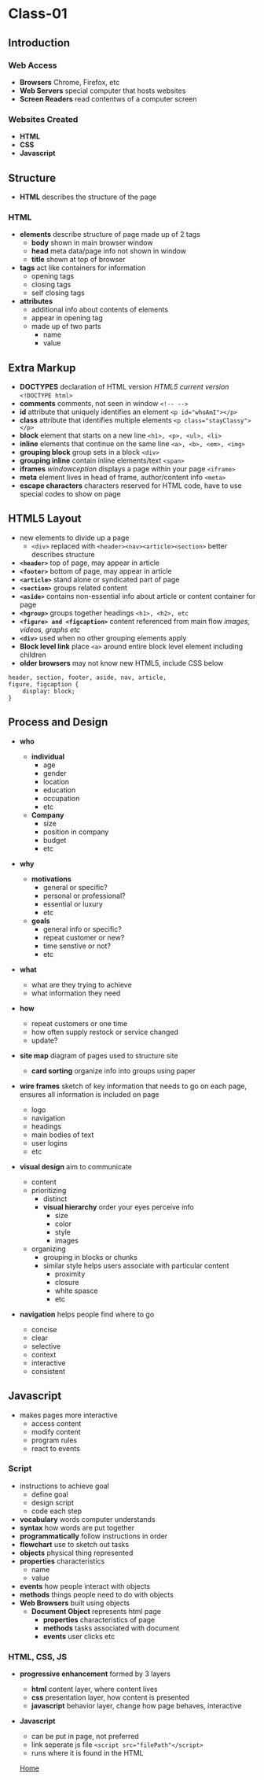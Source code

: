 # Class-01


## Introduction
### Web Access
- **Browsers** Chrome, Firefox, etc
- **Web Servers** special computer that hosts websites
- **Screen Readers** read contentws of a computer screen

### Websites Created
- **HTML** 
- **CSS** 
- **Javascript**

## Structure
  - **HTML** describes the structure of the page
### HTML
  - **elements** describe structure of page made up of 2 tags
    - **body** shown in main browser window
    - **head** meta data/page info not shown in window
    - **title** shown at top of browser
  - **tags**  act like containers for information 
    - opening tags
    - closing tags
    - self closing tags
  - **attributes**
    - additional info about contents of elements
    - appear in opening tag
    - made up of two parts
      - name
      - value
    
## Extra Markup
  - **DOCTYPES** declaration of HTML version *HTML5 current version* `<!DOCTYPE html>`
  - **comments** comments, not seen in window `<!-- -->`
  - **id** attribute that uniquely identifies an element  `<p id="whoAmI"></p>`
  - **class** attribute that identifies multiple elements `<p class="stayClassy"></p>`
  - **block** element that starts on a new line `<h1>, <p>, <ul>, <li>`
  - **inline** elements that continue on the same line `<a>, <b>, <em>, <img>`
  - **grouping block** group sets in a block `<div>`
  - **grouping inline** contain inline elements/text `<span>`
  - **iframes** *windowception* displays a page within your page `<iframe>` 
  - **meta** element lives in head of frame, author/content info `<meta>`
  - **escape characters** characters reserved for HTML code, have to use special codes to show on page

  ## HTML5 Layout
  - new elements to divide up a page
    - `<div>` replaced with `<header><nav><article><section>` better describes structure
  - **`<header>`** top of page, may appear in article 
  - **`<footer>`** bottom of page, may appear in article 
  - **`<article>`** stand alone or syndicated part of page
  - **`<section>`** groups related content
  - **`<aside>`** contains non-essential info about article or content container for page
  - **`<hgroup>`** groups together headings `<h1>, <h2>, etc`
  - **`<figure> and <figcaption>`** content referenced from main flow *images, videos, graphs etc*
  - **`<div>`** used when no other grouping elements apply
  - **Block level link** place `<a>` around entire block level element including children
  - **older browsers** may not know new HTML5, include CSS below
  ```  
  header, section, footer, aside, nav, article, 
  figure, figcaption {
      display: block;
  }
  ```

  ## Process and Design
  - **who**
    - **individual**
      - age
      - gender
      - location
      - education
      - occupation
      - etc
    - **Company**
      - size
      - position in company
      - budget
      - etc

  - **why** 
    - **motivations**
      - general or specific?
      - personal or professional?
      - essential or luxury
      - etc
    - **goals**
      - general info or specific?
      - repeat customer or new?
      - time senstive or not?
      - etc

  - **what** 
    - what are they trying to achieve
    - what information they need
  - **how** 
    - repeat customers or one time
    - how often supply restock or service changed
    - update?

  - **site map** diagram of pages used to structure site
    - **card sorting** organize info into groups using paper

  - **wire frames** sketch of key information that needs to go on each page, ensures all information is included on page
    - logo
    - navigation
    - headings
    - main bodies of text
    - user logins
    - etc
  - **visual design** aim to communicate
    - content
    - prioritizing
      - distinct
      - **visual hierarchy** order your eyes perceive info
        - size
        - color
        - style
        - images
    - organizing
      - grouping in blocks or chunks
      - similar style helps users associate with particular content
        - proximity
        - closure
        - white spasce
        - etc
  - **navigation** helps people find where to go
    - concise
    - clear
    - selective
    - context
    - interactive
    - consistent

  ## Javascript
   - makes pages more interactive
     - access content
     - modify content
     - program rules
     - react to events

  ### Script
  - instructions to achieve goal
    - define goal
    - design script
    - code each step
  - **vocabulary** words computer understands
  - **syntax** how words are put together
  - **programmatically** follow instructions in order
  - **flowchart** use to sketch out tasks
  - **objects** physical thing represented
  - **properties** characteristics
    - name
    - value
  - **events** how people interact with objects
  - **methods** things people need to do with objects
  - **Web Browsers** built using objects
    - **Document Object** represents html page
      - **properties** characteristics of page
      - **methods** tasks associated with document
      - **events** user clicks etc

  ### HTML, CSS, JS
  - **progressive enhancement** formed by 3 layers
    - **html** content layer, where content lives
    - **css** presentation layer, how content is presented
    - **javascript** behavior layer, change how page behaves, interactive

  - **Javascript**
    - can be put in page, not preferred
    - link seperate js file `<script src="filePath"</script>`
    - runs where it is found in the HTML


    [Home](../README.md)
